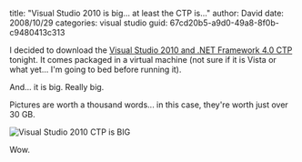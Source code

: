 
title: "Visual Studio 2010 is big&hellip; at least the CTP is&hellip;"
author: David
date: 2008/10/29
categories: visual studio
guid: 67cd20b5-a9d0-49a8-8f0b-c9480413c313

I decided to download the [Visual Studio 2010 and .NET Framework 4.0 CTP](http://www.microsoft.com/downloads/details.aspx?FamilyId=922B4655-93D0-4476-BDA4-94CF5F8D4814&displaylang=en) tonight. It comes packaged in a virtual machine (not sure if it is Vista or what yet... I'm going to bed before running it). 

And... it is big. Really big. 

Pictures are worth a thousand words... in this case, they're worth just over 30 GB. 

![Visual Studio 2010 CTP is BIG](https://s3.amazonaws.com/mohundro/blog/WindowsLiveWriter/VisualStudio2010isbigatleasttheCTPis_13948/image_2.png)

Wow.


